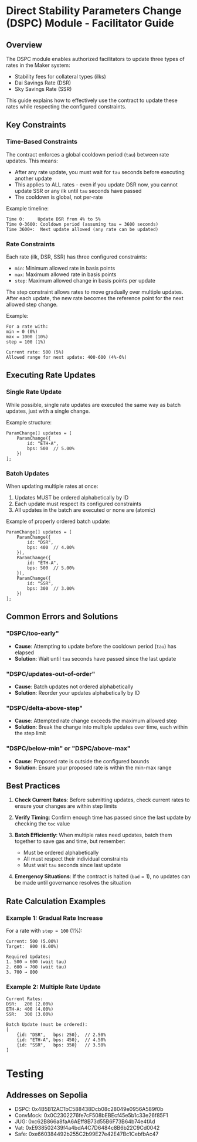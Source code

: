 # Direct Stability Parameters Change (DSPC) Module - Facilitator Guide

## Overview

The DSPC module enables authorized facilitators to update three types of rates in the Maker system:
- Stability fees for collateral types (ilks)
- Dai Savings Rate (DSR)
- Sky Savings Rate (SSR)

This guide explains how to effectively use the contract to update these rates while respecting the configured constraints.

## Key Constraints

### Time-Based Constraints

The contract enforces a global cooldown period (`tau`) between rate updates. This means:
- After any rate update, you must wait for `tau` seconds before executing another update
- This applies to ALL rates - even if you update DSR now, you cannot update SSR or any ilk until `tau` seconds have passed
- The cooldown is global, not per-rate

Example timeline:
```
Time 0:     Update DSR from 4% to 5%
Time 0-3600: Cooldown period (assuming tau = 3600 seconds)
Time 3600+:  Next update allowed (any rate can be updated)
```

### Rate Constraints

Each rate (ilk, DSR, SSR) has three configured constraints:
- `min`: Minimum allowed rate in basis points
- `max`: Maximum allowed rate in basis points
- `step`: Maximum allowed change in basis points per update

The step constraint allows rates to move gradually over multiple updates. After each update, the new rate becomes the reference point for the next allowed step change.

Example:
```
For a rate with:
min = 0 (0%)
max = 1000 (10%)
step = 100 (1%)

Current rate: 500 (5%)
Allowed range for next update: 400-600 (4%-6%)
```

## Executing Rate Updates

### Single Rate Update

While possible, single rate updates are executed the same way as batch updates, just with a single change.

Example structure:
```solidity
ParamChange[] updates = [
    ParamChange({
        id: "ETH-A",
        bps: 500  // 5.00%
    })
];
```

### Batch Updates

When updating multiple rates at once:
1. Updates MUST be ordered alphabetically by ID
2. Each update must respect its configured constraints
3. All updates in the batch are executed or none are (atomic)

Example of properly ordered batch update:
```solidity
ParamChange[] updates = [
    ParamChange({
        id: "DSR",
        bps: 400  // 4.00%
    }),
    ParamChange({
        id: "ETH-A",
        bps: 500  // 5.00%
    }),
    ParamChange({
        id: "SSR",
        bps: 300  // 3.00%
    })
];
```

## Common Errors and Solutions

### "DSPC/too-early"
- **Cause**: Attempting to update before the cooldown period (`tau`) has elapsed
- **Solution**: Wait until `tau` seconds have passed since the last update

### "DSPC/updates-out-of-order"
- **Cause**: Batch updates not ordered alphabetically
- **Solution**: Reorder your updates alphabetically by ID

### "DSPC/delta-above-step"
- **Cause**: Attempted rate change exceeds the maximum allowed step
- **Solution**: Break the change into multiple updates over time, each within the step limit

### "DSPC/below-min" or "DSPC/above-max"
- **Cause**: Proposed rate is outside the configured bounds
- **Solution**: Ensure your proposed rate is within the min-max range

## Best Practices

1. **Check Current Rates**: Before submitting updates, check current rates to ensure your changes are within step limits

2. **Verify Timing**: Confirm enough time has passed since the last update by checking the `toc` value

3. **Batch Efficiently**: When multiple rates need updates, batch them together to save gas and time, but remember:
   - Must be ordered alphabetically
   - All must respect their individual constraints
   - Must wait `tau` seconds since last update

4. **Emergency Situations**: If the contract is halted (`bad` = 1), no updates can be made until governance resolves the situation

## Rate Calculation Examples

### Example 1: Gradual Rate Increase
For a rate with `step = 100` (1%):
```
Current: 500 (5.00%)
Target:  800 (8.00%)

Required Updates:
1. 500 → 600 (wait tau)
2. 600 → 700 (wait tau)
3. 700 → 800
```

### Example 2: Multiple Rate Update
```
Current Rates:
DSR:   200 (2.00%)
ETH-A: 400 (4.00%)
SSR:   300 (3.00%)

Batch Update (must be ordered):
[
    {id: "DSR",   bps: 250},  // 2.50%
    {id: "ETH-A", bps: 450},  // 4.50%
    {id: "SSR",   bps: 350}   // 3.50%
]
``` 

# Testing

## Addresses on Sepolia

- DSPC: 0x4B5B12AC1bC588438Dcb08c28049e0956A589f0b
- ConvMock: 0x0C2302276fe7cF508bEBEcf45e5b1c33e26f85F1
- JUG: 0xc62B866a8faA6AEff8B73d55B6F73B64b74e4fAd
- Vat: 0xE938502439f4a4bdA4C7D6484c8B6b22C9Cd0042
- Safe: 0xe660384492b255C2b99E27e42E47Bc1CebfbAc47
